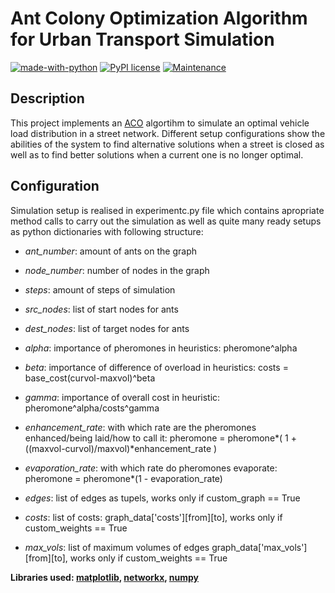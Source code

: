 # Ant Colony Optimization Algorithm for Urban Transport Simulation

[![made-with-python](https://img.shields.io/badge/Made%20with-Python-1f425f.svg)](https://www.python.org/)
[![PyPI license](https://img.shields.io/pypi/l/ansicolortags.svg)](https://opensource.org/licenses/MIT)
[![Maintenance](https://img.shields.io/badge/Maintained%3F-no-red.svg)](https://github.com/twardzikf/ecnp-simulation/graphs/commit-activity)

## Description

This project implements an [ACO](https://en.wikipedia.org/wiki/Ant_colony_optimization_algorithms) algortihm to simulate an optimal vehicle load distribution in a street network. Different setup configurations show the abilities of the system to find alternative solutions when a street is closed as well as to find better solutions when a current one is no longer optimal.

## Configuration

Simulation setup is realised in experimentc.py file which contains apropriate method calls to carry out the simulation as well as quite many ready setups as python dictionaries with following structure:

- *ant_number*: amount of ants on the graph
- *node_number*: number of nodes in the graph
- *steps*: amount of steps of simulation
- *src_nodes*: list of start nodes for ants
- *dest_nodes*: list of target nodes for ants
- *alpha*: importance of pheromones in heuristics: 
        pheromone^alpha
- *beta*:  importance of difference of overload in heuristics: 
        costs = base_cost(curvol-maxvol)^beta
- *gamma*: importance of overall cost in heuristic: 
        pheromone^alpha/costs^gamma
- *enhancement_rate*: with which rate are the pheromones enhanced/being laid/how to call it:
        pheromone = pheromone*( 1 + ((maxvol-curvol)/maxvol)*enhancement_rate )
- *evaporation_rate*: with which rate do pheromones evaporate:
        pheromone = pheromone*(1 - evaporation_rate)

- *edges*: list of edges as tupels, works only if custom_graph == True
- *costs*: list of costs: graph_data['costs'][from][to], 
        works only if custom_weights == True
- *max_vols*: list of maximum volumes of edges graph_data['max_vols'][from][to],
        works only if custom_weights == True


**Libraries used: [matplotlib](https://github.com/matplotlib/matplotlib), [networkx](https://github.com/networkx), [numpy](http://www.numpy.org/)**
